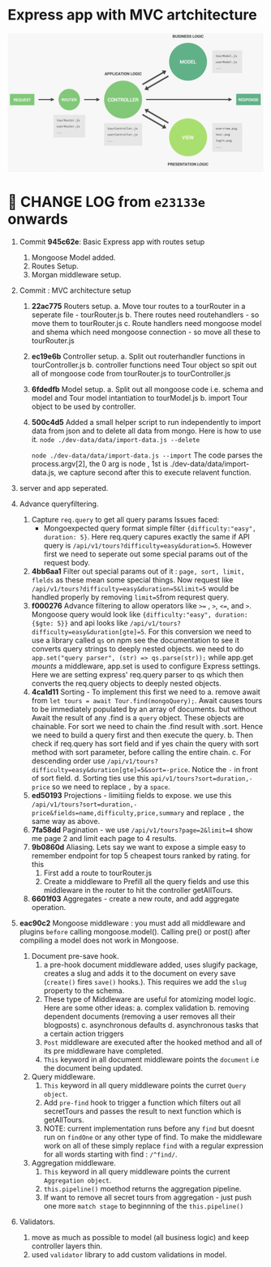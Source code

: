 # Express app with MVC artchitecture

![Architecture](./img/architeture.png)

# 🧪 CHANGE LOG from `e23133e` onwards

1. Commit **945c62e**: Basic Express app with routes setup
   1. Mongoose Model added.
   2. Routes Setup.
   3. Morgan middleware setup.
2. Commit : MVC architecture setup

   1. **22ac775** Routers setup.
      a. Move tour routes to a tourRouter in a seperate file - tourRouter.js
      b. There routes need routehandlers - so move them to tourRouter.js
      c. Route handlers need mongoose model and shema which need mongoose connection - so move all these to tourRouter.js
   2. **ec19e6b** Controller setup.
      a. Split out routerhandler functions in tourController.js
      b. controller functions need Tour object so spit out all of mongoose code from tourRouter.js to tourController.js
   3. **6fdedfb** Model setup.
      a. Split out all mongoose code i.e. schema and model and Tour model intantiation to tourModel.js
      b. import Tour object to be used by controller.
   4. **500c4d5** Added a small helper script to run independently to import data from json and to delete all data from mongo. Here is how to use it.
      `node ./dev-data/data/import-data.js --delete`

      `node ./dev-data/data/import-data.js --import`
      The code parses the process.argv[2], the 0 arg is node , 1st is ./dev-data/data/import-data.js, we capture second after this to execute relavent function.

3. server and app seperated.
4. Advance queryfiltering.
   1. Capture `req.query` to get all query params
      Issues faced:
      - Mongoexpected query format simple filter `{difficulty:"easy", duration: 5}`. Here req.query capures exactly the same if API query is `/api/v1/tours?difficulty=easy&duration=5`. However first we need to seperate out some special params out of the request body.
   2. **4bb6aa1** Filter out special params out of it : `page, sort, limit, flelds` as these mean some special things. Now request like `/api/v1/tours?difficulty=easy&duration=5&limit=5` would be handled properly by removing `limit=5`from requrest query.
   3. **f000276** Advance filtering to allow operators like `>=` , `>`, `<=`, and `>`. Mongoose query would look like `{difficulty:"easy", duration: {$gte: 5}}` and api looks like `/api/v1/tours?difficulty=easy&duration[gte]=5`. For this conversion we need to use a library called `qs` on npm see the documentation to see it converts query strings to deeply nested objects. we need to do `app.set("query parser", (str) => qs.parse(str));` while app.get _mounts_ a middleware, app.set is used to configure Express settings. Here we are setting express' req.query parser to qs which then converts the req.query objects to deeply nested objects.
   4. **4ca1d11** Sorting - To implement this first we need to
      a. remove await from `let tours = await Tour.find(mongoQuery);`. Await causes tours to be immediately populated by an array of documents. but without Await the result of any .find is a `query` object. These objects are chainable. For sort we need to chain the .find result with .sort. Hence we need to build a query first and then execute the query.
      b. Then check if req.query has sort field and if yes chain the query with sort method with sort parameter, before calling the entire chain.
      c. For descending order use `/api/v1/tours?difficulty=easy&duration[gte]=5&sort=-price`. Notice the `-` in front of sort field.
      d. Sorting ties use this `api/v1/tours?sort=duration,-price` so we need to replace `,` by a `space`.
   5. **ed50193** Projections - limitiing fields to expose. we use this `/api/v1/tours?sort=duration,-price&fields=name,difficulty,price,summary` and replace `,` the same way as above.
   6. **7fa58dd** Pagination - we use `/api/v1/tours?page=2&limit=4` show me page 2 and limit each page to 4 results.
   7. **9b0860d** Aliasing. Lets say we want to expose a simple easy to remember endpoint for top 5 cheapest tours ranked by rating. for this
      1. First add a route to tourRouter.js
      2. Create a middleware to Prefill all the query fields and use this middleware in the router to hit the controller getAllTours.
   8. **6601f03** Aggregates - create a new route, and add aggregate operation.
5. **eac90c2** Mongoose middleware : you must add all middleware and plugins `before` calling mongoose.model(). Calling pre() or post() after compiling a model does not work in Mongoose.
   1. Document pre-save hook.
      1. a pre-hook document middleware added, uses slugify package, creates a slug and adds it to the document on every save (`create()` fires `save()` hooks.). This requires we add the `slug` property to the schema.
      2. These type of Middleware are useful for atomizing model logic. Here are some other ideas:
         a. complex validation
         b. removing dependent documents (removing a user removes all their blogposts)
         c. asynchronous defaults
         d. asynchronous tasks that a certain action triggers
      3. `Post` middleware are executed after the hooked method and all of its pre middleware have completed.
      4. `This` keyword in all document middleware points the `document` i.e the document being updated.
   2. Query middleware.
      1. `This` keyword in all query middleware points the curret `Query object`.
      2. Add `pre-find` hook to trigger a function which filters out all secretTours and passes the result to next function which is getAllTours.
      3. NOTE: current implementation runs before any `find` but doesnt run on `findOne` or any other type of find. To make the middleware work on all of these simply replace `find` with a regular expression for all words starting with find : `/^find/`.
   3. Aggregation middleware.
      1. `This` keyword in all query middleware points the current `Aggregation object`.
      2. `this.pipeline()` moethod returns the aggregation pipeline.
      3. If want to remove all secret tours from aggregation - just push one more `match stage` to beginnning of the `this.pipeline()`
6. Validators.
   1. move as much as possible to model (all business logic) and keep controller layers thin.
   2. used `validator` library to add custom validations in model.
